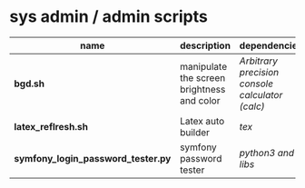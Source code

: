 # sys admin / admin scripts

| name | description | dependencies |
| ---- | ----------- | ------------ |
| **bgd.sh** | manipulate the screen brightness and color | *Arbitrary precision console calculator (calc)* |
| **latex_reflresh.sh** | Latex auto builder | *tex* |
| **symfony_login_password_tester.py** | symfony password tester | *python3 and libs* |
